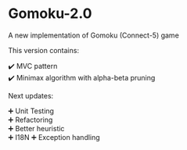 # Gomoku-2.0
A new implementation of Gomoku (Connect-5) game

This version contains:

:heavy_check_mark: MVC pattern <br>
:heavy_check_mark: Minimax algorithm with alpha-beta pruning 

Next updates:

:heavy_plus_sign: Unit Testing <br>
:heavy_plus_sign: Refactoring <br>
:heavy_plus_sign: Better heuristic <br>
:heavy_plus_sign: I18N
:heavy_plus_sign: Exception handling
